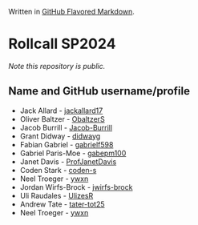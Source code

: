 Written in [GitHub Flavored Markdown](https://help.github.com/articles/github-flavored-markdown).

Rollcall SP2024
===============

_Note this repository is public._

Name and GitHub username/profile
--------------------------------
* Jack Allard - [jackallard17](https://github.com/jackallard17/)
* Oliver Baltzer - [ObaltzerS](https://github.com/ObaltzerS)
* Jacob Burrill - [Jacob-Burrill](https://github.com/Jacob-Burrill)
* Grant Didway  - [didwayg](https://github.com/didwayg)
* Fabian Gabriel - [gabrielf598](https://github.com/gabrielf598)
* Gabriel Paris-Moe - [gabepm100](https://github.com/gabepm100)
* Janet Davis - [ProfJanetDavis](https://github.com/ProfJanetDavis)
* Coden Stark - [coden-s](https://github.com/coden-s)
* Neel Troeger - [ywxn](https://github.com/ywxn)
* Jordan Wirfs-Brock - [jwirfs-brock](https://github.com/jwirfs-brock)
* Uli Raudales - [UlizesR](https://github.com/UlizesR)
* Andrew Tate - [tater-tot25](https://github.com/tater-tot25)
* Neel Troeger - [ywxn](https://github.com/ywxn)
